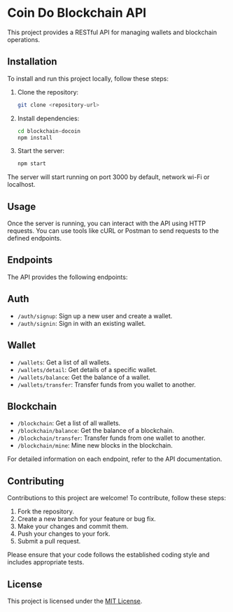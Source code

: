 # Coin Do Blockchain API

This project provides a RESTful API for managing wallets and blockchain operations.

## Installation

To install and run this project locally, follow these steps:

1. Clone the repository:

   ```bash
   git clone <repository-url>
   ```

2. Install dependencies:

   ```bash
   cd blockchain-docoin
   npm install
   ```

3. Start the server:

   ```bash
   npm start
   ```

The server will start running on port 3000 by default, network wi-Fi or localhost.

## Usage

Once the server is running, you can interact with the API using HTTP requests. You can use tools like cURL or Postman to send requests to the defined endpoints.

## Endpoints

The API provides the following endpoints:

## Auth

- `/auth/signup`: Sign up a new user and create a wallet.
- `/auth/signin`: Sign in with an existing wallet.

## Wallet

- `/wallets`: Get a list of all wallets.
- `/wallets/detail`: Get details of a specific wallet.
- `/wallets/balance`: Get the balance of a wallet.
- `/wallets/transfer`: Transfer funds from you wallet to another.

## Blockchain

- `/blockchain`: Get a list of all wallets.
- `/blockchain/balance`: Get the balance of a blockchain.
- `/blockchain/transfer`: Transfer funds from one wallet to another.
- `/blockchain/mine`: Mine new blocks in the blockchain.

For detailed information on each endpoint, refer to the API documentation.

## Contributing

Contributions to this project are welcome! To contribute, follow these steps:

1. Fork the repository.
2. Create a new branch for your feature or bug fix.
3. Make your changes and commit them.
4. Push your changes to your fork.
5. Submit a pull request.

Please ensure that your code follows the established coding style and includes appropriate tests.

## License

This project is licensed under the [MIT License](LICENSE).

